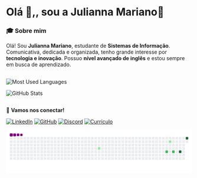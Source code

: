
# Olá 👋,, sou a Julianna Mariano💫

### 🎓 Sobre mim
Olá! Sou **Julianna Mariano**, estudante de **Sistemas de Informação**. Comunicativa, dedicada e organizada, tenho grande interesse por **tecnologia e inovação**. Possuo **nível avançado de inglês** e estou sempre em busca de aprendizado.
 ##

![Most Used Languages](https://github-readme-stats-git-masterrstaa-rickstaa.vercel.app/api/top-langs/?username=juliannamariano&layout=compact&bg_color=FFFFFF&border_color=30A3DC&title_color=E94D5F&text_color=FFF&v=2)


![GitHub Stats](https://github-readme-stats.vercel.app/api?username=juliannamariano&theme=transparent&bg_color=#FFFFFF&border_color=30A3DC&show_icons=true&icon_color=30A3DC&title_color=E94D5F&text_color=000) 

##

📩 **Vamos nos conectar!** 

[![LinkedIn](https://img.shields.io/badge/LinkedIn-0077B5?style=for-the-badge&logo=linkedin&logoColor=white)](https://www.linkedin.com/in/juliannamariano/)
[![GitHub](https://img.shields.io/badge/GitHub-100000?style=for-the-badge&logo=github&logoColor=white)]( https://github.com/juliannamariano)
[![Discord](https://img.shields.io/badge/Discord-7289DA?style=for-the-badge&logo=discord&logoColor=white)](https://discord.com/channels/@juumarianoo/)
[![Currículo](https://img.shields.io/badge/-Currículo-000?style=for-the-badge&logo=microsoft-outlook&logoColor=007BFF)](https://docs.google.com/document/d/1NBjdXcXTQkjby0JWtnhhd0q9pPCpjdF37f7s9fSrV9k/edit?usp=sharing)

![snake gif](https://github.com/juliannamariano/juliannamariano/blob/output/github-contribution-grid-snake.gif)
##
